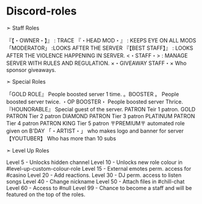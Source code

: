 # Discord-roles


➣ Staff Roles

『【・OWNER・】』 : TRACE
『・HEAD MOD・』 : KEEPS EYE ON ALL MODS
「MODERATOR」 :LOOKS AFTER THE SERVER
『【BEST STAFF】』 : LOOKS AFTER THE VIOLENCE HAPPENING IN SERVER. 
<・STAFF・> : MANAGE SERVER WITH RULES AND REGULATION.
×・GIVEAWAY STAFF・× Who sponsor giveaways. 

➣  Special Roles

「GOLD ROLE』 People boosted server 1 time.
。BOOSTER   。 People boosted server twice.
・OP BOOSTER・ People boosted server Thrice. 
『HOUNORABLE』 Special guest of the server.
PATRON Teir 1 patron.
GOLD PATRON Tier 2 patron
DIAMOND PATRON Tier 3 patron
PLATINUM PATRON Tier 4 patron
PATRON KING Tier 5 patron
〒PREMIUM〒 automated role given on B'DAY
「・ARTIST・」 who makes logo and banner for server
【YOUTUBER】 Who has more than 10 subs

➣ Level Up Roles

 Level 5 - Unlocks hidden channel
 Level 10 - Unlocks new role colour in #level-up-custom-colour-role 
 Level 15 - External emotes perm. access for #casino
 Level 20 - Add reactions.
 Level 30 - DJ perm. access to listen songs
 Level 40 - Change nickname
 Level 50 - Attach files in #chill-chat
 Level 60 - Access to #null 
 Level 99 - Chance to become a staff and will be featured on the top of the roles.
